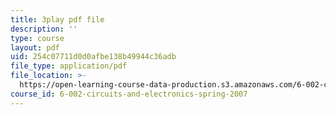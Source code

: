```yaml
---
title: 3play pdf file
description: ''
type: course
layout: pdf
uid: 254c07711d0d0afbe138b49944c36adb
file_type: application/pdf
file_location: >-
  https://open-learning-course-data-production.s3.amazonaws.com/6-002-circuits-and-electronics-spring-2007/254c07711d0d0afbe138b49944c36adb_Km9YIdkc2Oo.pdf
course_id: 6-002-circuits-and-electronics-spring-2007
---
```

